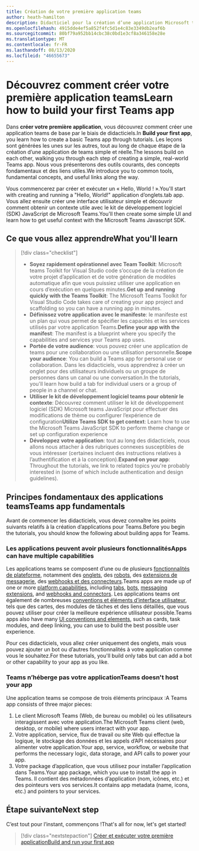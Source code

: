 ```yaml
---
title: Création de votre première application teams
author: heath-hamilton
description: Didacticiel pour la création d’une application Microsoft teams réelle
ms.openlocfilehash: 4915dde4ef5a852f4fc5d1e4c83e3349db2eaf6b
ms.sourcegitcommit: 80bf79a952bb14cbc38c0bd1e3cf8a346158e28e
ms.translationtype: MT
ms.contentlocale: fr-FR
ms.lasthandoff: 08/13/2020
ms.locfileid: "46655673"
---
```

# <a name="learn-how-to-build-your-first-teams-app"></a><span data-ttu-id="3b840-103">Découvrez comment créer votre première application teams</span><span class="sxs-lookup"><span data-stu-id="3b840-103">Learn how to build your first Teams app</span></span>

<span data-ttu-id="3b840-104">Dans **créer votre première application**, vous découvrez comment créer une application teams de base par le biais de didacticiels.</span><span class="sxs-lookup"><span data-stu-id="3b840-104">In **Build your first app**, you learn how to create a basic Teams app through tutorials.</span></span> <span data-ttu-id="3b840-105">Les leçons sont générées les unes sur les autres, tout au long de chaque étape de la création d’une application de teams simple et réelle.</span><span class="sxs-lookup"><span data-stu-id="3b840-105">The lessons build on each other, walking you through each step of creating a simple, real-world Teams app.</span></span> <span data-ttu-id="3b840-106">Nous vous présenterons des outils courants, des concepts fondamentaux et des liens utiles.</span><span class="sxs-lookup"><span data-stu-id="3b840-106">We introduce you to common tools, fundamental concepts, and useful links along the way.</span></span>

<span data-ttu-id="3b840-107">Vous commencerez par créer et exécuter un « Hello, World ! ».</span><span class="sxs-lookup"><span data-stu-id="3b840-107">You'll start with creating and running a "Hello, World!"</span></span> <span data-ttu-id="3b840-108">application d’onglets.</span><span class="sxs-lookup"><span data-stu-id="3b840-108">tab app.</span></span> <span data-ttu-id="3b840-109">Vous allez ensuite créer une interface utilisateur simple et découvrir comment obtenir un contexte utile avec le kit de développement logiciel (SDK) JavaScript de Microsoft Teams.</span><span class="sxs-lookup"><span data-stu-id="3b840-109">You'll then create some simple UI and learn how to get useful context with the Microsoft Teams Javascript SDK.</span></span>

## <a name="what-youll-learn"></a><span data-ttu-id="3b840-110">Ce que vous allez apprendre</span><span class="sxs-lookup"><span data-stu-id="3b840-110">What you'll learn</span></span>

> [!div class="checklist"]
  >
  > - <span data-ttu-id="3b840-111">**Soyez rapidement opérationnel avec Team Toolkit**: Microsoft teams Toolkit for Visual Studio code s’occupe de la création de votre projet d’application et de votre génération de modèles automatique afin que vous puissiez utiliser une application en cours d’exécution en quelques minutes.</span><span class="sxs-lookup"><span data-stu-id="3b840-111">**Get up and running quickly with the Teams Toolkit**: The Microsoft Teams Toolkit for Visual Studio Code takes care of creating your app project and scaffolding so you can have a running app in minutes.</span></span>
  > - <span data-ttu-id="3b840-112">**Définissez votre application avec le manifeste**: le manifeste est un plan qui vous permet de spécifier les capacités et les services utilisés par votre application Teams.</span><span class="sxs-lookup"><span data-stu-id="3b840-112">**Define your app with the manifest**: The manifest is a blueprint where you specify the capabilities and services your Teams app uses.</span></span>
  > - <span data-ttu-id="3b840-113">**Portée de votre audience**: vous pouvez créer une application de teams pour une collaboration ou une utilisation personnelle.</span><span class="sxs-lookup"><span data-stu-id="3b840-113">**Scope your audience**: You can build a Teams app for personal use or collaboration.</span></span> <span data-ttu-id="3b840-114">Dans les didacticiels, vous apprendrez à créer un onglet pour des utilisateurs individuels ou un groupe de personnes dans un canal ou une conversation.</span><span class="sxs-lookup"><span data-stu-id="3b840-114">In the tutorials, you'll learn how build a tab for individual users or a group of people in a channel or chat.</span></span>
  > - <span data-ttu-id="3b840-115">**Utiliser le kit de développement logiciel teams pour obtenir le contexte**: Découvrez comment utiliser le kit de développement logiciel (SDK) Microsoft teams JavaScript pour effectuer des modifications de thème ou configurer l’expérience de configuration</span><span class="sxs-lookup"><span data-stu-id="3b840-115">**Utilize Teams SDK to get context**: Learn how to use the Microsoft Teams JavaScript SDK to perform theme change or set up configuration experience</span></span>  
  > - <span data-ttu-id="3b840-116">**Développez votre application**: tout au long des didacticiels, nous allons nous attacher à des rubriques connexes susceptibles de vous intéresser (certaines incluent des instructions relatives à l’authentification et à la conception).</span><span class="sxs-lookup"><span data-stu-id="3b840-116">**Expand on your app**: Throughout the tutorials, we link to related topics you're probably interested in (some of which include authentication and design guidelines).</span></span>

## <a name="teams-app-fundamentals"></a><span data-ttu-id="3b840-117">Principes fondamentaux des applications teams</span><span class="sxs-lookup"><span data-stu-id="3b840-117">Teams app fundamentals</span></span>

<span data-ttu-id="3b840-118">Avant de commencer les didacticiels, vous devez connaître les points suivants relatifs à la création d’applications pour Teams.</span><span class="sxs-lookup"><span data-stu-id="3b840-118">Before you begin the tutorials, you should know the following about building apps for Teams.</span></span>

### <a name="apps-can-have-multiple-capabilities"></a><span data-ttu-id="3b840-119">Les applications peuvent avoir plusieurs fonctionnalités</span><span class="sxs-lookup"><span data-stu-id="3b840-119">Apps can have multiple capabilities</span></span>

<span data-ttu-id="3b840-120">Les applications teams se composent d’une ou de plusieurs [fonctionnalités de plateforme](../capabilities-overview.md), notamment des [onglets](../doc-links/what-are-tabs.md), des [robots](../doc-links/what-are-bots.md ), des [extensions de messagerie](../doc-links/what-are-messaging-extensions.md), des [webhooks et des connecteurs](../doc-links/what-are-webhooks-and-connectors.md).</span><span class="sxs-lookup"><span data-stu-id="3b840-120">Teams apps are made up of one or more [platform capabilities](../capabilities-overview.md), including [tabs](../doc-links/what-are-tabs.md), [bots](../doc-links/what-are-bots.md ), [messaging extensions](../doc-links/what-are-messaging-extensions.md), and [webhooks and connectors](../doc-links/what-are-webhooks-and-connectors.md).</span></span> <span data-ttu-id="3b840-121">Les applications teams ont également de nombreuses [conventions et éléments d’interface utilisateur](../doc-links/teams-ui-conventions.md), tels que des cartes, des modules de tâches et des liens détaillés, que vous pouvez utiliser pour créer la meilleure expérience utilisateur possible.</span><span class="sxs-lookup"><span data-stu-id="3b840-121">Teams apps also have many [UI conventions and elements](../doc-links/teams-ui-conventions.md), such as cards, task modules, and deep linking, you can use to build the best possible user experience.</span></span>

<span data-ttu-id="3b840-122">Pour ces didacticiels, vous allez créer uniquement des onglets, mais vous pouvez ajouter un bot ou d’autres fonctionnalités à votre application comme vous le souhaitez.</span><span class="sxs-lookup"><span data-stu-id="3b840-122">For these tutorials, you'll build only tabs but can add a bot or other capability to your app as you like.</span></span>

### <a name="teams-doesnt-host-your-app"></a><span data-ttu-id="3b840-123">Teams n’héberge pas votre application</span><span class="sxs-lookup"><span data-stu-id="3b840-123">Teams doesn't host your app</span></span>  

<span data-ttu-id="3b840-124">Une application teams se compose de trois éléments principaux :</span><span class="sxs-lookup"><span data-stu-id="3b840-124">A Teams app consists of three major pieces:</span></span>

1. <span data-ttu-id="3b840-125">Le client Microsoft Teams (Web, de bureau ou mobile) où les utilisateurs interagissent avec votre application.</span><span class="sxs-lookup"><span data-stu-id="3b840-125">The Microsoft Teams client (web, desktop, or mobile) where users interact with your app.</span></span>
1. <span data-ttu-id="3b840-126">Votre application, service, flux de travail ou site Web qui effectue la logique, le stockage des données et les appels d’API nécessaires pour alimenter votre application.</span><span class="sxs-lookup"><span data-stu-id="3b840-126">Your app, service, workflow, or website that performs the necessary logic, data storage, and API calls to power your app.</span></span>
1. <span data-ttu-id="3b840-127">Votre package d’application, que vous utilisez pour installer l’application dans Teams.</span><span class="sxs-lookup"><span data-stu-id="3b840-127">Your app package, which you use to install the app in Teams.</span></span> <span data-ttu-id="3b840-128">Il contient des métadonnées d’application (nom, icônes, etc.) et des pointeurs vers vos services.</span><span class="sxs-lookup"><span data-stu-id="3b840-128">It contains app metadata (name, icons, etc.) and pointers to your services.</span></span>

## <a name="next-step"></a><span data-ttu-id="3b840-129">Étape suivante</span><span class="sxs-lookup"><span data-stu-id="3b840-129">Next step</span></span>

<span data-ttu-id="3b840-130">C’est tout pour l’instant, commençons !</span><span class="sxs-lookup"><span data-stu-id="3b840-130">That's all for now, let's get started!</span></span>

> [!div class="nextstepaction"]
> [<span data-ttu-id="3b840-131">Créer et exécuter votre première application</span><span class="sxs-lookup"><span data-stu-id="3b840-131">Build and run your first app</span></span>](build-and-run-with-toolkit.md)
